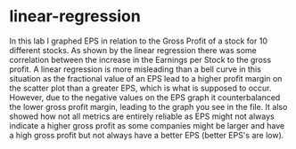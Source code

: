 # linear-regression
In this lab I graphed EPS in relation to the Gross Profit of a stock for 10 different stocks. As shown by the linear regression there was some correlation between the increase in the Earnings per Stock to the gross profit. A linear regression is more misleading than a bell curve in this situation as the fractional value of an EPS lead to a higher profit margin on the scatter plot than a greater EPS, which is what is supposed to occur. However, due to the negative values on the EPS graph it counterbalanced the lower gross profit margin, leading to the graph you see in the file. It also showed how not all metrics are entirely reliable as EPS might not always indicate a higher gross profit as some companies might be larger and have a high gross profit but not always have a better EPS (better EPS's are low).
